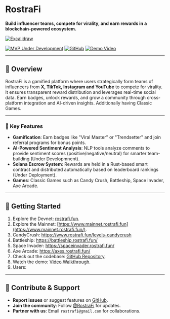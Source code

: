# RostraFi

**Build influencer teams, compete for virality, and earn rewards in a blockchain-powered ecosystem.**

[![Excalidraw](https://img.shields.io/badge/Excalidraw-Diagram-green)](https://excalidraw.com/#json=uEOWgLwwqzrTE6Sncm_6d,_RVQtjxvT7bYJ08HubGpQA)

[![MVP Under Development](https://img.shields.io/badge/MVP-80%25%20Complete-yellow)](https://rostrafi.fun)
[![GitHub](https://img.shields.io/badge/GitHub-Open--Source-blue)](https://github.com/Rostra-Fi/RostraFi)
[![Demo Video](https://img.shields.io/badge/Demo-Video-red)](https://x.com/Ayushjhax/status/1900184579803156752)

---

## 🚀 Overview

RostraFi is a gamified platform where users strategically form teams of influencers from **X, TikTok, Instagram and YouTube** to compete for virality. It ensures transparent reward distribution and leverages real-time social data. Earn badges, unlock rewards, and grow a community through cross-platform integration and AI-driven insights. Additionally having Classic Games.

---

### 🌟 Key Features

- **Gamification**: Earn badges like "Viral Master" or "Trendsetter" and join referral programs for bonus points.
- **AI-Powered Sentiment Analysis**: NLP tools analyze comments to provide sentiment scores (positive/negative/neutral) for smarter team-building (Under Developmnent).
- **Solana Escrow System**: Rewards are held in a Rust-based smart contract and distributed automatically based on leaderboard rankings (Under Deployment).
- **Games**: Classic Games such as Candy Crush, Battleship, Space Invader, Axe Arcade.


---

## 🚦 Getting Started
1. Explore the Devnet: [rostrafi.fun](https://rostrafi.fun).
2. Explore the Mainnet: [https://www.mainnet.rostrafi.fun](https://www.mainnet.rostrafi.fun/).
3. CandyCrush: https://www.rostrafi.fun/levels-candycrush 
4. Battleship: https://battleship.rostrafi.fun/
5. Space Invader: https://spaceinvader.rostrafi.fun/
6. Axe Arcade: https://axes.rostrafi.fun/
7. Check out the codebase: [GitHub Repository](https://github.com/Rostra-Fi/RostraFi).
8. Watch the demo: [Video Walkthrough](https://x.com/Ayushjhax/status/1900184579803156752).
9. Users: 

---

## 🤝 Contribute & Support
- **Report issues** or suggest features on [GitHub](https://github.com/Rostra-Fi/RostraFi/issues).
- **Join the community**: Follow [@RostraFi](https://x.com/RostraFi) for updates.
- **Partner with us**: Email `rostrafi@gmail.com` for collaborations.

